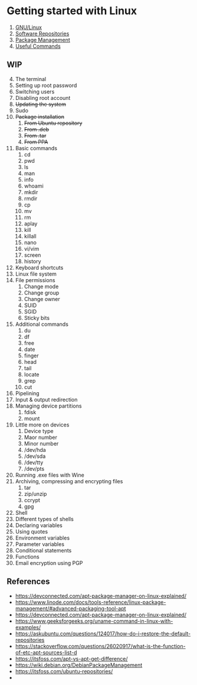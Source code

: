 # Getting started with Linux

1. [GNU/Linux](gnu_linux/README.md)
2. [Software Repositories](software_repositories/README.md)
3. [Package Management](package_management/README.md)
4. [Useful Commands](http://pwnwiki.io/#!presence/linux/find_files.md)







## WIP
4.  The terminal
   1. Setting up root password
   2. Switching users
   3. Disabling root account
   4. ~~Updating the system~~
   5. Sudo
   6. ~~Package installation~~
      1. ~~From Ubuntu repository~~
      2. ~~From .deb~~
      3. ~~From .tar~~
      4. ~~From PPA~~
   7. Basic commands
      1. cd
      2. pwd
      3. ls
      4. man
      5. info
      6. whoami
      7. mkdir
      8. rmdir
      9. cp
      10. mv
      11. rm
      12. aplay
      13. kill
      14. killall
      15. nano
      16. vi/vim
      17. screen
      18. history
   8. Keyboard shortcuts
   9.  Linux file system
   10. File permissions
       1.  Change mode
       2.  Change group
       3.  Change owner
       4.  SUID
       5.  SGID
       6.  Sticky bits
   11. Additional commands
       1.  du
       2.  df
       3.  free
       4.  date
       5.  finger
       6.  head
       7.  tail
       8.  locate
       9.  grep
       10. cut
   12. Pipelining
   13. Input & output redirection
   14. Managing device partitions
       1.  fdisk
       2.  mount
   15. Little more on devices
       1.  Device type
       2.  Maor number
       3.  Minor number
       4.  /dev/hda
       5.  /dev/sda
       6.  /dev/tty
       7.  /dev/pts
   16. Running .exe files with Wine
   17. Archiving, compressing and encrypting files
       1.  tar
       2.  zip/unzip
       3.  ccrypt
       4.  gpg
5.  Shell
   18. Different types of shells
   19. Declaring variables
   20. Using quotes
   21. Environment variables
   22. Parameter variables
   23. Conditional statements
   24. Functions
6.  Email encryption using PGP


## References

* https://devconnected.com/apt-package-manager-on-linux-explained/
* https://www.linode.com/docs/tools-reference/linux-package-management/#advanced-packaging-tool-apt
* https://devconnected.com/apt-package-manager-on-linux-explained/
* https://www.geeksforgeeks.org/uname-command-in-linux-with-examples/
* https://askubuntu.com/questions/124017/how-do-i-restore-the-default-repositories
* https://stackoverflow.com/questions/26020917/what-is-the-function-of-etc-apt-sources-list-d
* https://itsfoss.com/apt-vs-apt-get-difference/
* https://wiki.debian.org/DebianPackageManagement
* https://itsfoss.com/ubuntu-repositories/
* 